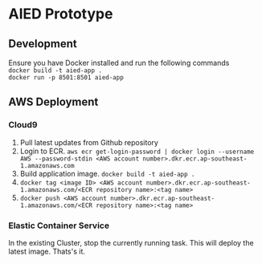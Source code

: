 # AIED Prototype

## Development
Ensure you have Docker installed and run the following commands  
`docker build -t aied-app .`  
`docker run -p 8501:8501 aied-app`  

## AWS Deployment
### Cloud9
1. Pull latest updates from Github repository
2. Login to ECR. `aws ecr get-login-password | docker login --username AWS --password-stdin <AWS account number>.dkr.ecr.ap-southeast-1.amazonaws.com`
3. Build application image. `docker build -t aied-app .`
4. `docker tag <image ID> <AWS account number>.dkr.ecr.ap-southeast-1.amazonaws.com/<ECR repository name>:<tag name>`
5. `docker push <AWS account number>.dkr.ecr.ap-southeast-1.amazonaws.com/<ECR repository name>:<tag name>`

### Elastic Container Service
In the existing Cluster, stop the currently running task. This will deploy the latest image. Thats's it.
